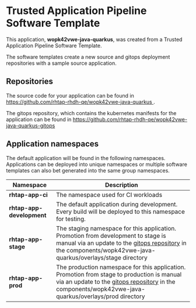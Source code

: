 # Trusted Application Pipeline Software Template

This application, **wopk42vwe-java-quarkus**, was created from a Trusted Application Pipeline Software Template.

The software templates create a new source and gitops deployment repositories with a sample source application. 

## Repositories

The source code for your application can be found in [https://github.com/rhtap-rhdh-qe/wopk42vwe-java-quarkus ](https://github.com/rhtap-rhdh-qe/wopk42vwe-java-quarkus ).
 
The gitops repository, which contains the kubernetes manifests for the application can be found in 
[https://github.com/rhtap-rhdh-qe/wopk42vwe-java-quarkus-gitops ](https://github.com/rhtap-rhdh-qe/wopk42vwe-java-quarkus-gitops ) 

## Application namespaces 

The default application will be found in the following namespaces. Applications can be deployed into unique namespaces or multiple software templates can also bet generated into the same group namespaces.  

|  Namespace   |  Description   |  
| -------- | -------- |
| **rhtap-app-ci** | The namespace used for CI workloads |
| **rhtap-app-development** | The default application during development. Every build will be deployed to this namespace for testing. |
| **rhtap-app-stage** | The staging namespace for this application. Promotion from development to stage is manual via an update to the [gitops repository](https://github.com/rhtap-rhdh-qe/wopk42vwe-java-quarkus-gitops ) in the components/wopk42vwe-java-quarkus/overlays/stage directory |
| **rhtap-app-prod** | The production namespace for this application. Promotion from stage to production is manual via an update to the [gitops repository](https://github.com/rhtap-rhdh-qe/wopk42vwe-java-quarkus-gitops ) in the components/wopk42vwe-java-quarkus/overlays/prod directory |